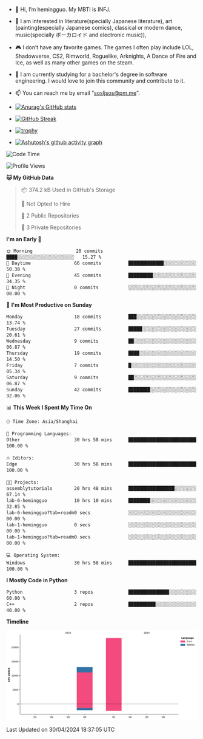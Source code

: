 - 👋 Hi, I’m hemingguo. My MBTI is INFJ.
- 🎨 I am interested in literature(specially Japanese literature), art (painting(especially Japanese comics), classical or modern dance, music(specially ボーカロイド and electronic music)),
- 🎮 I don’t have any favorite games. The games I often play include LOL, Shadowverse, CS2, Rimworld, Roguelike, Arknights, A Dance of Fire and Ice, as well as many other games on the steam.
- 🌱 I am currently studying for a bachelor's degree in software engineering. I would love to join this community and contribute to it.

- 📫 You can reach me by email "sosljsos@pm.me".


- [![Anurag's GitHub stats](https://github-readme-stats.vercel.app/api?username=hemingguo&show_icons=true&count_private=true&theme=aura&hide_border=true&icon_color=FF4500&text_color=76EE00)](https://github.com/anuraghazra/github-readme-stats)
  
- [![GitHub Streak](https://github-readme-streak-stats.herokuapp.com/?user=hemingguo&hide_border=true&theme=tokyonight)](https://git.io/streak-stats)
  
- [![trophy](https://github-profile-trophy.vercel.app/?username=hemingguo&theme=dracula)](https://github.com/ryo-ma/github-profile-trophy)
- [![Ashutosh's github activity graph](https://github-readme-activity-graph.vercel.app/graph?username=hemingguo&theme=tokyo-night&hide_border=true)](https://github.com/ashutosh00710/github-readme-activity-graph)
<!--START_SECTION:waka-->
![Code Time](http://img.shields.io/badge/Code%20Time-747%20hrs%2025%20mins-blue)

![Profile Views](http://img.shields.io/badge/Profile%20Views-0-blue)

**🐱 My GitHub Data** 

> 📦 374.2 kB Used in GitHub's Storage 
 > 
> 🚫 Not Opted to Hire
 > 
> 📜 2 Public Repositories 
 > 
> 🔑 3 Private Repositories 
 > 
**I'm an Early 🐤** 

```text
🌞 Morning                20 commits          ████░░░░░░░░░░░░░░░░░░░░░   15.27 % 
🌆 Daytime                66 commits          █████████████░░░░░░░░░░░░   50.38 % 
🌃 Evening                45 commits          █████████░░░░░░░░░░░░░░░░   34.35 % 
🌙 Night                  0 commits           ░░░░░░░░░░░░░░░░░░░░░░░░░   00.00 % 
```
📅 **I'm Most Productive on Sunday** 

```text
Monday                   18 commits          ███░░░░░░░░░░░░░░░░░░░░░░   13.74 % 
Tuesday                  27 commits          █████░░░░░░░░░░░░░░░░░░░░   20.61 % 
Wednesday                9 commits           ██░░░░░░░░░░░░░░░░░░░░░░░   06.87 % 
Thursday                 19 commits          ████░░░░░░░░░░░░░░░░░░░░░   14.50 % 
Friday                   7 commits           █░░░░░░░░░░░░░░░░░░░░░░░░   05.34 % 
Saturday                 9 commits           ██░░░░░░░░░░░░░░░░░░░░░░░   06.87 % 
Sunday                   42 commits          ████████░░░░░░░░░░░░░░░░░   32.06 % 
```


📊 **This Week I Spent My Time On** 

```text
🕑︎ Time Zone: Asia/Shanghai

💬 Programming Languages: 
Other                    30 hrs 58 mins      █████████████████████████   100.00 % 

🔥 Editors: 
Edge                     30 hrs 58 mins      █████████████████████████   100.00 % 

🐱‍💻 Projects: 
assemblytutorials        20 hrs 48 mins      █████████████████░░░░░░░░   67.14 % 
lab-6-hemingguo          10 hrs 10 mins      ████████░░░░░░░░░░░░░░░░░   32.85 % 
lab-6-hemingguo?tab=readm0 secs              ░░░░░░░░░░░░░░░░░░░░░░░░░   00.00 % 
lab-1-hemingguo          0 secs              ░░░░░░░░░░░░░░░░░░░░░░░░░   00.00 % 
lab-1-hemingguo?tab=readm0 secs              ░░░░░░░░░░░░░░░░░░░░░░░░░   00.00 % 

💻 Operating System: 
Windows                  30 hrs 58 mins      █████████████████████████   100.00 % 
```

**I Mostly Code in Python** 

```text
Python                   3 repos             ███████████████░░░░░░░░░░   60.00 % 
C++                      2 repos             ██████████░░░░░░░░░░░░░░░   40.00 % 
```



**Timeline**

![Lines of Code chart](https://raw.githubusercontent.com/hemingguo/hemingguo/main/assets/bar_graph.png)


 Last Updated on 30/04/2024 18:37:05 UTC
<!--END_SECTION:waka-->
<!---
hemingguo/hemingguo is a ✨ special ✨ repository because its `README.md` (this file) appears on your GitHub profile.
You can click the Preview link to take a look at your changes.
--->
